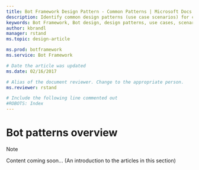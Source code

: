 ```yaml
---
title: Bot Framework Design Pattern - Common Patterns | Microsoft Docs
description: Identify common design patterns (use case scenarios) for conversational applications (bots).
keywords: Bot Framework, Bot design, design patterns, use cases, scenarios
author: kbrandl
manager: rstand
ms.topic: design-article

ms.prod: botframework
ms.service: Bot Framework

# Date the article was updated
ms.date: 02/16/2017

# Alias of the document reviewer. Change to the appropriate person.
ms.reviewer: rstand

# Include the following line commented out
#ROBOTS: Index
---
```

# Bot patterns overview

> [!NOTE]
> Content coming soon...
> (An introduction to the articles in this section)